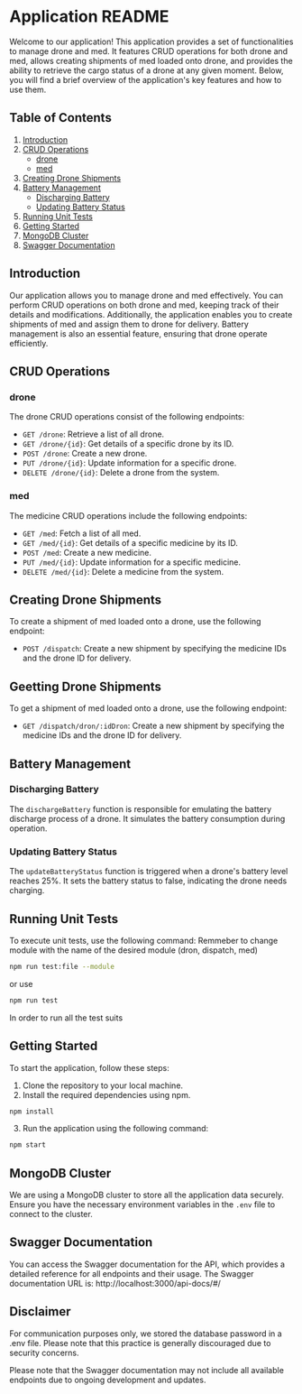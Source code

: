 # Application README

Welcome to our application! This application provides a set of functionalities to manage drone and med. It features CRUD operations for both drone and med, allows creating shipments of med loaded onto drone, and provides the ability to retrieve the cargo status of a drone at any given moment. Below, you will find a brief overview of the application's key features and how to use them.

## Table of Contents

1. [Introduction](#introduction)
2. [CRUD Operations](#crud-operations)
   - [drone](#drone)
   - [med](#med)
3. [Creating Drone Shipments](#creating-drone-shipments)
4. [Battery Management](#battery-management)
   - [Discharging Battery](#discharging-battery)
   - [Updating Battery Status](#updating-battery-status)
5. [Running Unit Tests](#running-unit-tests)
6. [Getting Started](#getting-started)
7. [MongoDB Cluster](#mongodb-cluster)
8. [Swagger Documentation](#swagger-documentation)

## Introduction

Our application allows you to manage drone and med effectively. You can perform CRUD operations on both drone and med, keeping track of their details and modifications. Additionally, the application enables you to create shipments of med and assign them to drone for delivery. Battery management is also an essential feature, ensuring that drone operate efficiently.

## CRUD Operations

### drone

The drone CRUD operations consist of the following endpoints:

- `GET /drone`: Retrieve a list of all drone.
- `GET /drone/{id}`: Get details of a specific drone by its ID.
- `POST /drone`: Create a new drone.
- `PUT /drone/{id}`: Update information for a specific drone.
- `DELETE /drone/{id}`: Delete a drone from the system.

### med

The medicine CRUD operations include the following endpoints:

- `GET /med`: Fetch a list of all med.
- `GET /med/{id}`: Get details of a specific medicine by its ID.
- `POST /med`: Create a new medicine.
- `PUT /med/{id}`: Update information for a specific medicine.
- `DELETE /med/{id}`: Delete a medicine from the system.

## Creating Drone Shipments

To create a shipment of med loaded onto a drone, use the following endpoint:

- `POST /dispatch`: Create a new shipment by specifying the medicine IDs and the drone ID for delivery.

## Geetting Drone Shipments

To get a shipment of med loaded onto a drone, use the following endpoint:

- `GET /dispatch/dron/:idDron`: Create a new shipment by specifying the medicine IDs and the drone ID for delivery.

## Battery Management

### Discharging Battery

The `dischargeBattery` function is responsible for emulating the battery discharge process of a drone. It simulates the battery consumption during operation.

### Updating Battery Status

The `updateBatteryStatus` function is triggered when a drone's battery level reaches 25%. It sets the battery status to false, indicating the drone needs charging.

## Running Unit Tests

To execute unit tests, use the following command:
Remmeber to change module with the name of the desired module (dron, dispatch, med)

```bash
npm run test:file --module
```
or use

```bash
npm run test
```

In order to run all the test suits

## Getting Started

To start the application, follow these steps:

1. Clone the repository to your local machine.
2. Install the required dependencies using npm.

```bash
npm install
```

3. Run the application using the following command:

```bash
npm start
```

## MongoDB Cluster

We are using a MongoDB cluster to store all the application data securely. Ensure you have the necessary environment variables in the `.env` file to connect to the cluster.

## Swagger Documentation

You can access the Swagger documentation for the API, which provides a detailed reference for all endpoints and their usage. The Swagger documentation URL is: http://localhost:3000/api-docs/#/

## Disclaimer

For communication purposes only, we stored the database password in a .env file. Please note that this practice is generally discouraged due to security concerns.

Please note that the Swagger documentation may not include all available endpoints due to ongoing development and updates. 